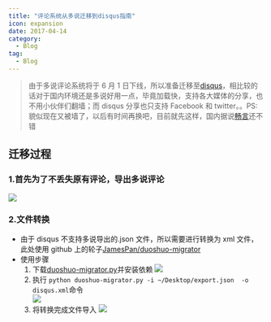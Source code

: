 ```yaml
---
title: "评论系统从多说迁移到disqus指南"
icon: expansion
date: 2017-04-14
category:
  - Blog
tag:
  - Blog
---
```


> 由于多说评论系统将于 6 月 1 日下线，所以准备迁移至[disqus](https://disqus.com/)，相比较的话对于国内环境还是多说好用一点，毕竟加载快，支持各大媒体的分享，也不用小伙伴们翻墙；而 disqus 分享也只支持 Facebook 和 twitter。。PS:貌似现在又被墙了，以后有时间再换吧，目前就先这样，国内据说[畅言](http://changyan.kuaizhan.com/static/help/)还不错

## 迁移过程

### 1.首先为了不丢失原有评论，导出多说评论

![](http://i2.muimg.com/567571/f0d7b62ff410decf.png)

### 2.文件转换

- 由于 disqus 不支持多说导出的.json 文件，所以需要进行转换为 xml 文件，此处使用 github 上的轮子[JamesPan/duoshuo-migrator](https://github.com/JamesPan/duoshuo-migrator)
- 使用步骤
  1. 下载[duoshuo-migrator.py](https://github.com/JamesPan/duoshuo-migrator/blob/master/duoshuo-migrator.py?raw=true)并安装依赖
     ![](http://i2.muimg.com/567571/f98e1281fec1cdd7.png)
  2. 执行 `python duoshuo-migrator.py -i ~/Desktop/export.json  -o disqus.xml`命令  
     ![](http://i2.muimg.com/567571/8e27bcddc31c29b2.png)
  3. 将转换完成文件导入
     ![](http://i2.muimg.com/567571/213761ad8cf62886.png)
